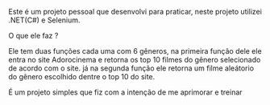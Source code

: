 Este é um projeto pessoal que desenvolvi para praticar, neste projeto utilizei .NET(C#) e Selenium.

O que ele faz ?

Ele tem duas funções cada uma com 6 gêneros, na primeira função dele ele entra no site Adorocinema e retorna os top 10 filmes do gênero selecionado de acordo com o site.
já na segunda função ele retorna um filme aleátorio do gênero escolhido dentre o top 10 do site.

É um projeto simples que fiz com a intenção de me aprimorar e treinar 
